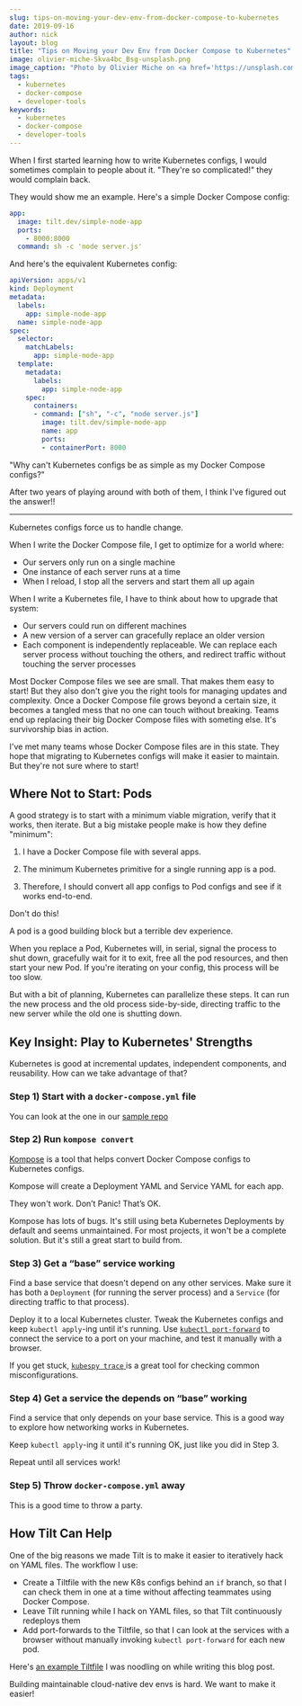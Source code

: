 ```yaml
---
slug: tips-on-moving-your-dev-env-from-docker-compose-to-kubernetes
date: 2019-09-16
author: nick
layout: blog
title: "Tips on Moving your Dev Env from Docker Compose to Kubernetes"
image: olivier-miche-Skva4bc_Bsg-unsplash.png
image_caption: "Photo by Olivier Miche on <a href='https://unsplash.com/photos/Skva4bc_Bsg'>Unsplash</a>"
tags:
  - kubernetes
  - docker-compose
  - developer-tools
keywords:
  - kubernetes
  - docker-compose
  - developer-tools
---
```


When I first started learning how to write Kubernetes configs, I would sometimes
complain to people about it. "They're so complicated!" they would complain back.

They would show me an example. Here's a simple Docker Compose config:

```yaml
app:
  image: tilt.dev/simple-node-app
  ports:
    - 8000:8000
  command: sh -c 'node server.js'
```

And here's the equivalent Kubernetes config:

```yaml
apiVersion: apps/v1
kind: Deployment
metadata:
  labels:
    app: simple-node-app
  name: simple-node-app
spec:
  selector:
    matchLabels:
      app: simple-node-app
  template:
    metadata:
      labels:
        app: simple-node-app
    spec:
      containers:
      - command: ["sh", "-c", "node server.js"]
        image: tilt.dev/simple-node-app
        name: app
        ports:
        - containerPort: 8000
```

"Why can't Kubernetes configs be as simple as my Docker Compose configs?"

After two years of playing around with both of them, I think I've figured out
the answer!!

---

Kubernetes configs force us to handle change.

When I write the Docker Compose file, I get to optimize for a world where:

- Our servers only run on a single machine
- One instance of each server runs at a time
- When I reload, I stop all the servers and start them all up again

When I write a Kubernetes file, I have to think about how to upgrade that system:

- Our servers could run on different machines
- A new version of a server can gracefully replace an older version
- Each component is independently replaceable. We can replace each server
  process without touching the others, and redirect traffic without touching
  the server processes

Most Docker Compose files we see are small. That makes them easy to start! But
they also don't give you the right tools for managing updates and
complexity. Once a Docker Compose file grows beyond a certain size, it becomes a
tangled mess that no one can touch without breaking. Teams end up replacing
their big Docker Compose files with someting else. It's survivorship bias in
action.

I've met many teams whose Docker Compose files are in this state. They hope
that migrating to Kubernetes configs will make it easier to maintain. But
they're not sure where to start!

## Where Not to Start: Pods

A good strategy is to start with a minimum viable migration, verify that it
works, then iterate. But a big mistake people make is how they define
"minimum":

1. I have a Docker Compose file with several apps.

2. The minimum Kubernetes primitive for a single running app is a pod.

3. Therefore, I should convert all app configs to Pod configs and see if it works end-to-end.

Don't do this!

A pod is a good building block but a terrible dev experience.

When you replace a Pod, Kubernetes will, in serial, signal the process to shut
down, gracefully wait for it to exit, free all the pod resources, and then start
your new Pod. If you're iterating on your config, this process will be too slow.

But with a bit of planning, Kubernetes can parallelize these steps. It can run
the new process and the old process side-by-side, directing traffic to the new
server while the old one is shutting down.

## Key Insight: Play to Kubernetes' Strengths

Kubernetes is good at incremental updates, independent components, and
reusability. How can we take advantage of that?

### Step 1) Start with a `docker-compose.yml` file

You can look at the one in our [sample repo](https://github.com/windmilleng/express-redis-docker)

### Step 2) Run `kompose convert`

[Kompose](https://github.com/kubernetes/kompose) is a tool that helps convert Docker Compose configs to Kubernetes configs.

Kompose will create a Deployment YAML and Service YAML for each app.

They won't work. Don’t Panic! That’s OK.

Kompose has lots of bugs. It's still using beta Kubernetes Deployments by default
and seems unmaintained. For most projects, it won't be a complete solution. But
it's still a great start to build from.

### Step 3) Get a “base” service working

Find a base service that doesn't depend on any other services. Make sure it has
both a `Deployment` (for running the server process) and a `Service` (for
directing traffic to that process).

Deploy it to a local Kubernetes cluster. Tweak the Kubernetes configs and keep
`kubectl apply`-ing until it's running. Use
[`kubectl port-forward`](https://kubernetes.io/docs/tasks/access-application-cluster/port-forward-access-application-cluster/)
to connect the service to a port on your machine, and test it manually with a
browser.

If you get stuck, [`kubespy trace` ](https://www.pulumi.com/blog/kubespy-trace-a-real-time-view-into-the-heart-of-a-kubernetes-service/)
is a great tool for checking common misconfigurations.

### Step 4) Get a service the depends on “base” working

Find a service that only depends on your base service. This is a good way to
explore how networking works in Kubernetes.

Keep `kubectl apply`-ing it until it's running OK, just like you did in Step 3.

Repeat until all services work!

### Step 5) Throw `docker-compose.yml` away

This is a good time to throw a party.

## How Tilt Can Help

One of the big reasons we made Tilt is to make it easier to iteratively hack on
YAML files. The workflow I use:

- Create a Tiltfile with the new K8s configs behind an `if` branch, so that I
  can check them in one at a time without affecting teammates using Docker Compose.
- Leave Tilt running while I hack on YAML files, so that Tilt continuously redeploys them
- Add port-forwards to the Tiltfile, so that I can look at the services with
  a browser without manually invoking `kubectl port-forward` for each new pod.

Here's
[an example Tiltfile](https://github.com/windmilleng/express-redis-docker/blob/kompose-example/Tiltfile)
I was noodling on while writing this blog post.

Building maintainable cloud-native dev envs is hard. We want to make it easier!





